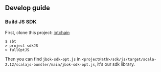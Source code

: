 ## Develop guide

### Build JS SDK

First, clone this project: [iotchain](https://github.com/iot-block/iotchain)

```
$ sbt
> project sdkJS
> fullOptJS
```

Then you can find `jbok-sdk-opt.js` in `<projectPath>/sdk/js/target/scala-2.12/scalajs-bundler/main/jbok-sdk-opt.js`, it's our sdk library.
